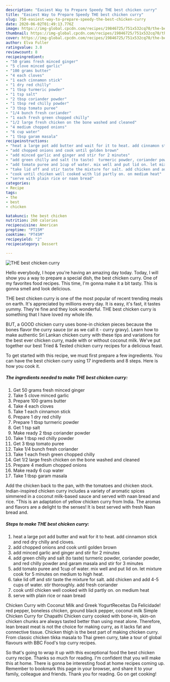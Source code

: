 ```yaml
---
description: "Easiest Way to Prepare Speedy THE best chicken curry"
title: "Easiest Way to Prepare Speedy THE best chicken curry"
slug: 750-easiest-way-to-prepare-speedy-the-best-chicken-curry
date: 2020-06-02T01:49:13.776Z
image: https://img-global.cpcdn.com/recipes/19846725/751x532cq70/the-best-chicken-curry-recipe-main-photo.jpg
thumbnail: https://img-global.cpcdn.com/recipes/19846725/751x532cq70/the-best-chicken-curry-recipe-main-photo.jpg
cover: https://img-global.cpcdn.com/recipes/19846725/751x532cq70/the-best-chicken-curry-recipe-main-photo.jpg
author: Elva Fuller
ratingvalue: 3.8
reviewcount: 8
recipeingredient:
- "50 grams fresh minced ginger"
- "5 clove minced garlic"
- "100 grams butter"
- "4 each cloves"
- "1 each cinnamon stick"
- "1 dry red chilly"
- "1 tbsp turmeric powder"
- "1 tsp salt"
- "2 tbsp coriander powder"
- "1 tbsp red chilly powder"
- "3 tbsp tomato puree"
- "1/4 bunch fresh coriander"
- "1 each fresh green chopped chilly"
- "1/2 large fresh chicken on the bone washed and cleaned"
- "4 medium chopped onions"
- "6 cup water"
- "1 tbsp garam masala"
recipeinstructions:
- "heat a large pot add butter and wait for it to heat. add cinnamon stick and red dry chilly and cloves."
- "add chopped onions and cook until golden brown"
- "add minced garlic and ginger and stir for 2 minutes"
- "add green chilly and salt (to taste)  turmeric powder, coriander powder, and red chilly powder and garam masala and stir for 3 minutes"
- "add tomato puree and 1cup of water. mix well and put lid on. let mixture cook for 5 minutes on medium to high heat."
- "take lid off and stir taste the mixture for salt. add chicken and add 4-5 cups of water. stir thoroughly. add fresh coriander"
- "cook until chicken well cooked with lid partly on. on medium heat"
- "serve with plain rice or naan bread"
categories:
- Recipe
tags:
- the
- best
- chicken

katakunci: the best chicken 
nutrition: 260 calories
recipecuisine: American
preptime: "PT15M"
cooktime: "PT45M"
recipeyield: "2"
recipecategory: Dessert

---
```



![THE best chicken curry](https://img-global.cpcdn.com/recipes/19846725/751x532cq70/the-best-chicken-curry-recipe-main-photo.jpg)

Hello everybody, I hope you're having an amazing day today. Today, I will show you a way to prepare a special dish, the best chicken curry. One of my favorites food recipes. This time, I'm gonna make it a bit tasty. This is gonna smell and look delicious.

THE best chicken curry is one of the most popular of recent trending meals on earth. It's appreciated by millions every day. It is easy, it's fast, it tastes yummy. They're fine and they look wonderful. THE best chicken curry is something that I have loved my whole life.

BUT, a GOOD chicken curry uses bone-in chicken pieces because the bones flavor the curry sauce (or as we call it - curry gravy). Learn how to make authentic Sri Lankan chicken curry with these tips and variations for the best ever chicken curry, made with or without coconut milk. We&#39;ve put together our best Tried &amp; Tested chicken curry recipes for a delicious feast.


To get started with this recipe, we must first prepare a few ingredients. You can have the best chicken curry using 17 ingredients and 8 steps. Here is how you cook it.

<!--inarticleads1-->

##### The ingredients needed to make THE best chicken curry:

1. Get 50 grams fresh minced ginger
1. Take 5 clove minced garlic
1. Prepare 100 grams butter
1. Take 4 each cloves
1. Take 1 each cinnamon stick
1. Prepare 1 dry red chilly
1. Prepare 1 tbsp turmeric powder
1. Get 1 tsp salt
1. Make ready 2 tbsp coriander powder
1. Take 1 tbsp red chilly powder
1. Get 3 tbsp tomato puree
1. Take 1/4 bunch fresh coriander
1. Take 1 each fresh green chopped chilly
1. Get 1/2 large fresh chicken on the bone washed and cleaned
1. Prepare 4 medium chopped onions
1. Make ready 6 cup water
1. Take 1 tbsp garam masala


Add the chicken back to the pan, with the tomatoes and chicken stock. Indian-inspired chicken curry includes a variety of aromatic spices simmered in a coconut milk-based sauce and served with naan bread and rice. &#34;This is an adaptation of yellow chicken curry from India. The aromas and flavors are a delight to the senses! It is best served with fresh Naan bread and. 

<!--inarticleads2-->

##### Steps to make THE best chicken curry:

1. heat a large pot add butter and wait for it to heat. add cinnamon stick and red dry chilly and cloves.
1. add chopped onions and cook until golden brown
1. add minced garlic and ginger and stir for 2 minutes
1. add green chilly and salt (to taste)  turmeric powder, coriander powder, and red chilly powder and garam masala and stir for 3 minutes
1. add tomato puree and 1cup of water. mix well and put lid on. let mixture cook for 5 minutes on medium to high heat.
1. take lid off and stir taste the mixture for salt. add chicken and add 4-5 cups of water. stir thoroughly. add fresh coriander
1. cook until chicken well cooked with lid partly on. on medium heat
1. serve with plain rice or naan bread


Chicken Curry with Coconut Milk and Greek YogurtReceitas Da Felicidade! red pepper, boneless chicken, ground black pepper, coconut milk Simple Chicken Curry for Chapathi Chicken curry cooked with bone-in, skin-on chicken chunks are always tasted better than using meat alone. Therefore, lean breast meat is not the choice for making curry, as it lacks fat and connective tissue. Chicken thigh is the best part of making chicken curry. From classic chicken tikka masala to Thai green curry, take a tour of global flavours with BBC Food&#39;s top curry recipes. 

So that's going to wrap it up with this exceptional food the best chicken curry recipe. Thanks so much for reading. I'm confident that you will make this at home. There is gonna be interesting food at home recipes coming up. Remember to bookmark this page in your browser, and share it to your family, colleague and friends. Thank you for reading. Go on get cooking!
